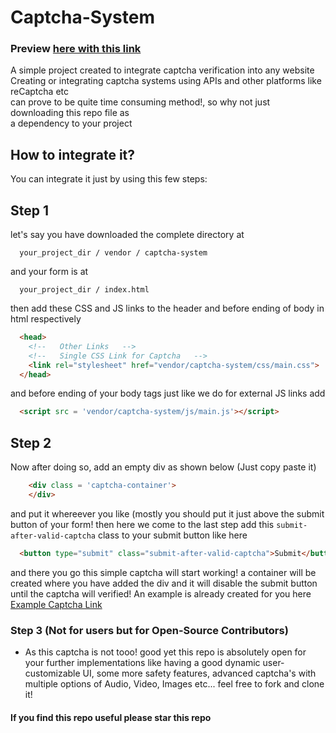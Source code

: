 # Captcha-System
### Preview <a href='https://kashif-raza2019.github.io/captcha-system/'>here with this link</a>
A simple project created to integrate captcha verification into any website <br />
Creating or integrating captcha systems using APIs and other platforms like reCaptcha etc<br />
can prove to be quite time consuming method!, so why not just downloading this repo file as<br />
a dependency to your project <br />
## How to integrate it?
You can integrate it just by using this few steps:
## Step 1
let's say you have downloaded the complete directory at 
```
  your_project_dir / vendor / captcha-system
```
and your form is at 
```
  your_project_dir / index.html
```
then add these CSS and JS links to the header and before ending of body in html respectively
```html
  <head>
    <!--   Other Links   -->
    <!--   Single CSS Link for Captcha   -->
    <link rel="stylesheet" href="vendor/captcha-system/css/main.css">
  </head>
```
and before ending of your body tags just like we do for external JS links
add 
```html
  <script src = 'vendor/captcha-system/js/main.js'></script>
```
## Step 2
Now after doing so, 
add an empty div as shown below (Just copy paste it)
```html
    <div class = 'captcha-container'>
    </div>
```
and put it whereever you like (mostly you should put it just above the submit button of your form!
then here we come to the last step
add this ``` submit-after-valid-captcha ``` class to your submit button like here
```html
  <button type="submit" class="submit-after-valid-captcha">Submit</button>
```
and there you go this simple captcha will start working!
a container will be created where you have added the div and it will disable the 
submit button until the captcha will verified!
An example is already created for you here <a href='https://kashif-raza2019.github.io/captcha-system/'>Example Captcha Link</a>

### Step 3 (Not for users but for Open-Source Contributors)
- As this captcha is not tooo! good yet this repo is absolutely open 
 for your further implementations like having a good dynamic user-customizable UI, 
 some more safety features, advanced captcha's with multiple options of Audio, Video, Images
 etc... 
 feel free to fork and clone it!
 
 #### If you find this repo useful please star this repo 
